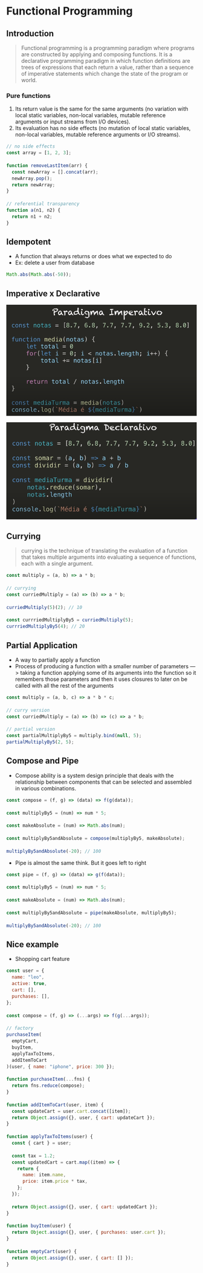 # Functional Programming

## Introduction

> Functional programming is a programming paradigm where programs are constructed by applying and composing functions. It is a declarative programming paradigm in which function definitions are trees of expressions that each return a value, rather than a sequence of imperative statements which change the state of the program or world.

### Pure functions

1. Its return value is the same for the same arguments (no variation with local static variables, non-local variables, mutable reference arguments or input streams from I/O devices).
2. Its evaluation has no side effects (no mutation of local static variables, non-local variables, mutable reference arguments or I/O streams).

```jsx
// no side effects
const array = [1, 2, 3];

function removeLastItem(arr) {
  const newArray = [].concat(arr);
  newArray.pop();
  return newArray;
}

// referential transparency
function a(n1, n2) {
  return n1 + n2;
}
```

## Idempotent

- A function that always returns or does what we expected to do
- Ex: delete a user from database

```jsx
Math.abs(Math.abs(-50));
```

## Imperative x Declarative

![imperative](assets/imperative.png)

![declarativo](assets/declarative.png)

## Currying

> currying is the technique of translating the evaluation of a function that takes multiple arguments into evaluating a sequence of functions, each with a single argument.

```jsx
const multiply = (a, b) => a * b;

// currying
const curriedMultiply = (a) => (b) => a * b;

curriedMultiply(5)(2); // 10

const currriedMultiplyBy5 = curriedMultiply(5);
currriedMultiplyBy5(4); // 20
```

## Partial Application

- A way to partially apply a function
- Process of producing a function with a smaller number of parameters —> taking a function applying some of its arguments into the function so it remembers those parameters and then it uses closures to later on be called with all the rest of the arguments

```jsx
const multiply = (a, b, c) => a * b * c;

// curry version
const curriedMultiply = (a) => (b) => (c) => a * b;

// partial version
const partialMultiplyBy5 = multiply.bind(null, 5);
partialMultiplyBy5(2, 5);
```

## Compose and Pipe

- Compose ability is a system design principle that deals with the relationship between components that can be selected and assembled in various combinations.

```jsx
const compose = (f, g) => (data) => f(g(data));

const multiplyBy5 = (num) => num * 5;

const makeAbsolute = (num) => Math.abs(num);

const multiplyBy5andAbsolute = compose(multiplyBy5, makeAbsolute);

multiplyBy5andAbsolute(-20); // 100
```

- Pipe is almost the same think. But it goes left to right

```jsx
const pipe = (f, g) => (data) => g(f(data));

const multiplyBy5 = (num) => num * 5;

const makeAbsolute = (num) => Math.abs(num);

const multiplyBy5andAbsolute = pipe(makeAbsolute, multiplyBy5);

multiplyBy5andAbsolute(-20); // 100
```

## Nice example

- Shopping cart feature

```jsx
const user = {
  name: "leo",
  active: true,
  cart: [],
  purchases: [],
};

const compose = (f, g) => (...args) => f(g(...args));

// factory
purchaseItem(
  emptyCart,
  buyItem,
  applyTaxToItems,
  addItemToCart
)(user, { name: "iphone", price: 300 });

function purchaseItem(...fns) {
  return fns.reduce(compose);
}

function addItemToCart(user, item) {
  const updateCart = user.cart.concat([item]);
  return Object.assign({}, user, { cart: updateCart });
}

function applyTaxToItems(user) {
  const { cart } = user;

  const tax = 1.2;
  const updatedCart = cart.map((item) => {
    return {
      name: item.name,
      price: item.price * tax,
    };
  });

  return Object.assign({}, user, { cart: updatedCart });
}

function buyItem(user) {
  return Object.assign({}, user, { purchases: user.cart });
}

function emptyCart(user) {
  return Object.assign({}, user, { cart: [] });
}
```
